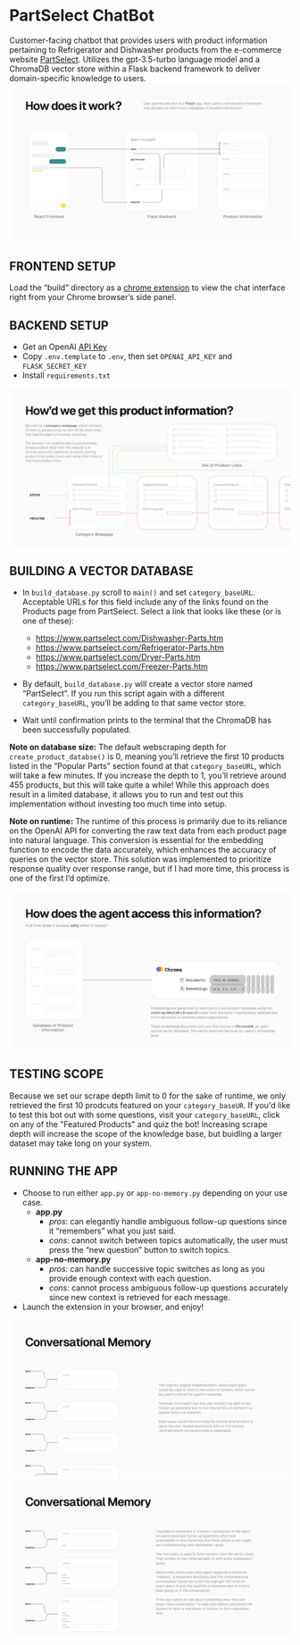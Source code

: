 # PartSelect ChatBot

Customer-facing chatbot that provides users with product information pertaining to Refrigerator and Dishwasher products from the e-commerce website [PartSelect](https://www.partselect.com/). Utilizes the gpt-3.5-turbo language model and a ChromaDB vector store within a Flask backend framework to deliver domain-specific knowledge to users.  
![overview](/screenshots/2.png)

## FRONTEND SETUP
Load the “build” directory as a [chrome extension](https://bashvlas.com/blog/install-chrome-extension-in-developer-mode) to view the chat interface right from your Chrome browser’s side panel. 


## BACKEND SETUP
- Get an OpenAI [API Key](https://platform.openai.com/account/api-keys)
- Copy `.env.template` to `.env`, then set `OPENAI_API_KEY` and `FLASK_SECRET_KEY`
- Install `requirements.txt`

![overview](/screenshots/3.png)

## BUILDING A VECTOR DATABASE
- In `build_database.py` scroll to `main()` and set `category_baseURL`. Acceptable URLs for this field include any of the links found on the Products page from PartSelect. Select a link that looks like these (or is one of these):

  - https://www.partselect.com/Dishwasher-Parts.htm
  - https://www.partselect.com/Refrigerator-Parts.htm
  - https://www.partselect.com/Dryer-Parts.htm
  - https://www.partselect.com/Freezer-Parts.htm
    
- By default, `build_database.py` will create a vector store named “PartSelect”. If you run this script again with a different `category_baseURL`, you’ll be adding to that same vector store. 
- Wait until confirmation prints to the terminal that the ChromaDB has been successfully populated. 


**Note on database size:** The default webscraping depth for `create_product_databse()` is 0, meaning you’ll retrieve the first 10 products listed in the “Popular Parts” section found at that `category_baseURL`, which will take a few minutes. If you increase the depth to 1, you’ll retrieve around 455 products, but this will take quite a while! While this approach does result in a limited database, it allows you to run and test out this implementation without investing too much time into setup. 


**Note on runtime:** The runtime of this process is primarily due to its reliance on the OpenAI API for converting the raw text data from each product page into natural language. This conversion is essential for the embedding function to encode the data accurately, which enhances the accuracy of queries on the vector store. This solution was implemented to prioritize response quality over response range, but if I had more time, this process is one of the first I’d optimize.

![overview](/screenshots/5.png)


## TESTING SCOPE
Because we set our scrape depth limit to 0 for the sake of runtime, we only retrieved the first 10 prodcuts featured on your `category_baseUR`. If you'd like to test this bot out with some questions, visit your `category_baseURL`, click on any of the "Featured Products" and quiz the bot! Increasing scrape depth will increase the scope of the knowledge base, but buidling a larger dataset may take long on your system. 


## RUNNING THE APP
- Choose to run either `app.py` or `app-no-memory.py` depending on your use case.
  - **app.py**
    - _pros_: can elegantly handle ambiguous follow-up questions since it “remembers” what you just said.
    - _cons_: cannot switch between topics automatically, the user must press the “new question” button to switch topics.
  - **app-no-memory.py**
    - _pros:_ can handle successive topic switches as long as you provide enough context with each question.
    - _cons:_ cannot process ambiguous follow-up questions accurately since new context is retrieved for each message.
- Launch the extension in your browser, and enjoy!

![overview](/screenshots/7.png)
![overview](/screenshots/8.png)


